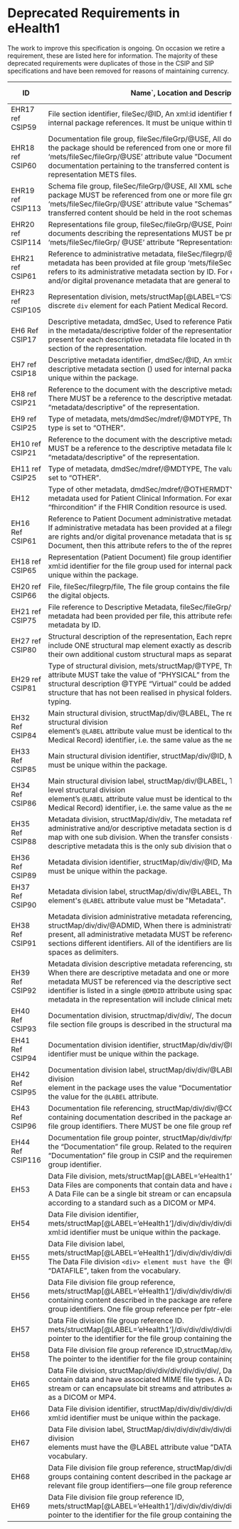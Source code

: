 # Deprecated Requirements in eHealth1
The work to improve this specification is ongoing. On occasion we retire a requirement, these are listed here for information. The majority of these deprecated requirements were duplicates of those in the CSIP and SIP specifications and have been removed for reasons of maintaining currency.

|**ID**        |**Name**`, Location and Description|**Cardinality & Level**|
|----------|----------------------------------------------|------------------|
|EHR17 ref CSIP59|File section identifier, fileSec/@ID, An xml:id identifier for the file section used for internal package references. It must be unique within the package.| 1..1, MUST|`
|EHR18 ref CSIP60|Documentation file group, fileSec/fileGrp/@USE, All documentation pertaining to the package should be referenced from one or more file groups with the ‘mets/fileSec/fileGrp/@USE’ attribute value ”Documentation”. Note that any documentation pertaining to the transferred content is referenced within the representation METS files.|1..n, MUST|
|EHR19 ref CSIP113|Schema file group, fileSec/fileGrp/@USE, All XML schemas used in the information package MUST be referenced from one or more file group elements with ‘mets/fileSec/fileGrp/@USE’ attribute value ”Schemas”. Schemas common to the transferred content should be held in the root schemas folder.|1..n, MUST|
|EHR20 ref CSIP114|Representations file group, fileSec/fileGrp/@USE, Pointers to each of the METS documents describing the representations MUST be present in file groups with the ‘mets/fileSec/fileGrp/ @USE’ attribute ”Representations”.|1..n, MUST|
|EHR21 ref CSIP61|Reference to administrative metadata, fileSec/filegrp/@ADMID, If administrative metadata has been provided at file group ‘mets/fileSec/fileGrp/’ level, this attribute refers to its administrative metadata section by ID. For example, there are rights and/or digital provenance metadata that are general to the package.|0..1, MAY|
|EHR23 ref CSIP105|Representation division, mets/structMap[@LABEL=’CSIP’]/div/div, There must be a discrete `div` element for each Patient Medical Record.|1..n, MUST|
|EH6 Ref CSIP17|Descriptive metadata, dmdSec, Used to reference Patient Clinical Information held in the metadata/descriptive folder of the representation. There is one dmdSec present for each descriptive metadata file located in the “metadata/descriptive” section of the representation.|1..n, MUST|
|EH7 ref CSIP18|Descriptive metadata identifier, dmdSec/@ID, An xml:id identifier for the descriptive metadata section (<dmdSec>) used for internal package references. It must be unique within the package.|1..1, MUST|
|EH8 ref CSIP21|Reference to the document with the descriptive metadata, mets/dmdSec/mdRef, There MUST be a reference to the descriptive metadata file located in the folder “metadata/descriptive” of the representation.|1..1, MUST|
|EH9 ref CSIP25|Type of metadata, mets/dmdSec/mdref/@MDTYPE, The value for the metadata type is set to “OTHER”.|1..1, MUST|
|EH10 ref CSIP21|Reference to the document with the descriptive metadata, dmdSec/mdRef, There MUST be a reference to the descriptive metadata file located in the folder “metadata/descriptive” of the representation.|1..1, MUST|
|EH11 ref CSIP25|Type of metadata, dmdSec/mdref/@MDTYPE, The value for the metadata type is set to “OTHER”.|1..1, MUST|
|EH12|Type of other metadata, dmdSec/mdref/@OTHERMDTYPE, Specifies the type of metadata used for Patient Clinical  Information. For example, the value will be “fhircondition” if the FHIR Condition resource is used.|1..1, MUST|
|EH16 Ref CSIP61|Reference to Patient Document administrative metadata, fileSec/filegrp/@ADMID, If administrative metadata has been provided at a filegroup level. For example there are rights and/or digital provenance metadata that is specific to the Patient Document, then this attribute refers to the <amdSec> of the representation METS.xml by ID.|1..1, MAY|
|EH18 ref CSIP65|Representation (Patient Document) file group identifier, fileSec/fileGrp/@ID, An xml:id identifier for the file group used for internal package references. It must be unique within the package.|1..1, MUST|
|EH20 ref CSIP66|File, fileSec/filegrp/file, The file group <fileGrp> contains the file elements which describe the digital objects.|1..1, MUST|
|EH21 ref CSIP75|File reference to Descriptive Metadata, fileSec/fileGrp/file/@DMDID, If descriptive metadata had been provided per file, this attribute refers to the file’s descriptive metadata by ID.|0..1, MAY|
|EH27 ref CSIP80|Structural description of the representation, Each representation METS file must include ONE structural map <structMap> element exactly as described here. Institutions can add their own additional custom structural maps as separate <structMap> sections.|1..n, MUST|
|EH29 ref CSIP81|Type of structural division, mets/structMap/@TYPE, The ‘mets/structMap/@TYPE’ attribute MUST take the value of  ”PHYSICAL” from the vocabulary. An additional structural description @TYPE “Virtual” could be added to describe a virtual Case structure that has not been realised in physical folders. See also: Structural map typing.|1..1, MUST|
|EH32 Ref CSIP84|Main structural division, structMap/div/@LABEL, The representation’s top-level structural division <div> element’s `@LABEL` attribute value must be identical to the representation (Patient Medical Record) identifier, i.e. the same value as the `mets/@OBJID` attribute.|1..1, MUST|
|EH33 Ref CSIP85|Main structural division identifier, structMap/div/@ID, Mandatory, ‘xml:id’ identifier must be unique within the package.|1..1, MUST|
|EH34 Ref CSIP86|Main structural division label, structMap/div/@LABEL, The representation’s top-level structural division <div> element’s `@LABEL` attribute value must be identical to the representation (Patient Medical Record) identifier, i.e. the same value as the `mets/@OBJID` attribute.|1..1,MUST|
|EH35 Ref CSIP88|Metadata division, structMap/div/div, The metadata referenced in the administrative and/or descriptive metadata section is described in the structural map with one sub division. When the transfer consists of only administrative and/or descriptive metadata this is the only sub division that occurs.|1..1, MUST|
|EH36 Ref CSIP89|Metadata division identifier, structMap/div/div/@ID, Mandatory xml:id identifier must be unique within the package.|1..1, MUST|
|EH37 Ref CSIP90|Metadata division label, structMap/div/div/@LABEL, The metadata division <div> element's `@LABEL` attribute value must be "Metadata".|1..1, MUST|
|EH38 Ref CSIP91|Metadata division administrative metadata referencing, structMap/div/div/@ADMID, When there is administrative metadata, and the <amdSec> is present, all administrative metadata MUST be referenced via the administrative sections different identifiers. All of the <amdSec> identifiers are listed in a single `@ADMID` using spaces as delimiters.|0..1, SHOULD|
|EH39 Ref CSIP92|Metadata division descriptive metadata referencing, structMap/div/div/@DMDID, When there are descriptive metadata and one or more <dmdSec> is present, all descriptive metadata MUST be referenced via the descriptive section identifiers. Every <dmdSec> identifier is listed in a single `@DMDID` attribute using spaces as delimiters. Descriptive metadata in the representation will include clinical metadata as described in 7.3.3.|0..1, SHOULD|
|EH40 Ref CSIP93|Documentation division, structmap/div/div/, The documentation referenced in the file section file groups is described in the structural map with one sub-division.|0..1, SHOULD|
|EH41 Ref CSIP94|Documentation division identifier, structMap/div/div/@ID, Mandatory, xml:id identifier must be unique within the package.|1..1, MUST|
|EH42 Ref CSIP95|Documentation division label, structMap/div/div/@LABEL. The documentation division <div> element in the package uses the value “Documentation” from the vocabulary as the value for the `@LABEL` attribute.|1..1, MUST|
|EH43 Ref CSIP96|Documentation file referencing, structMap/div/div/@CONTENTID, All file groups containing documentation described in the package are referenced via the relevant file group identifiers. There MUST be one file group reference per <fptr> element.|1..1, MUST|
|EH44 Ref CSIP116|Documentation file group pointer, structMap/div/div/fptr/@ID, A reference, by ID, to the “Documentation” file group. Related to the requirements which describe the “Documentation” file group in CSIP and the requirement which describes the file group identifier.|1..1, MUST|
|EH53|Data File division, mets/structMap[@LABEL=’eHealth1’]/div/div/div/div/div/div/, Data Files are components that contain data and have associated MIME file types. A Data File can be a single bit stream or can encapsulate bit streams and attributes according to a standard such as a DICOM or MP4.|1..n, MUST|
|EH54|Data File division identifier, mets/structMap[@LABEL=’eHealth1’]/div/div/div/div/div/div/@ID, Mandatory, xml:id identifier must be unique within the package.|1..1, MUST|
|EH55|Data File division label, mets/structMap[@LABEL=’eHealth1’]/div/div/div/div/div/div/[@LABEL=’DATAFILE’], The Data File division `<div> element must have the `@LABEL` attribute value “DATAFILE”, taken from the vocabulary.|1..1, MUST|
|EH56|Data File division file group  reference, mets/structMap[@LABEL=’eHealth1’]/div/div/div/div/div/div/fptr, All file groups containing content described in the package are referenced via the relevant file group identifiers. One file group reference per fptr-element.|1..1, MUST|
|EH57|Data File division file group reference ID. mets/structMap[@LABEL=’eHealth1’]/div/div/div/div/div/div/fptr/@FILEID, The pointer to the identifier for the file group containing the data files.|1..1, MUST|
|EH58|Data File division file group reference ID,structMap/div/div/div/div/div/fptr/@FILEID, The pointer to the identifier for the file group containing the data files.|1..1, MUST|
|EH65|Data File division, structMap/div/div/div/div/div/div/, Data Files are components that contain data and have associated MIME file types.  A Data File can be a single bit stream or can encapsulate bit streams and attributes according to a standard such as a DICOM or MP4.|1..n, MAY|
|EH66|Data File division identifier, structMap/div/div/div/div/div/div/@ID, Mandatory, xml:id identifier must be unique within the package.|1..1, MUST|
|EH67|Data File division label, StructMap/div/div/div/div/div/div/@LABEL, The Data File division <div> elements must have the @LABEL attribute value ”DATAFILE”, taken from the vocabulary.|1..1, MUST|
|EH68|Data File division file group reference, structMap/div/div/div/div/div/div/fptr/, All file groups containing content described in the package are referenced via the relevant file group identifiers—one file group reference per fptr-element.|1..1, MUST|
|EH69|Data File division file group reference ID, mets/structMap[@LABEL=’eHealth1’]/div/div/div/div/div/div/div/fptr/@FILEID, The pointer to the identifier for the file group containing the data files. |1..1, MUST|
